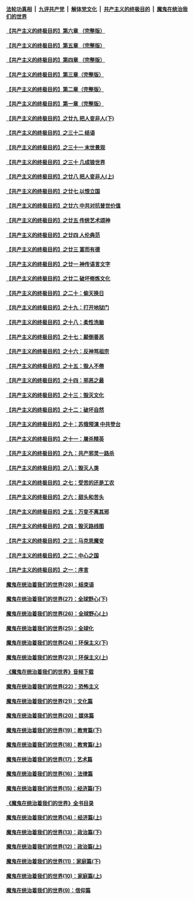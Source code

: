 ####  [法轮功真相](../../../../basic/blob/master/README.md?t=04140501) &nbsp;|&nbsp; [九评共产党](../../../../9ping.md/blob/master/README.md?t=04140501) &nbsp;|&nbsp; [解体党文化](../../../../jtdwh.md/blob/master/README.md?t=04140501)  &nbsp;|&nbsp; [共产主义的终极目的](../../../../gczydzjmd.md/blob/master/README.md?t=04140501) &nbsp;|&nbsp; [魔鬼在统治我们的世界](../../../../mgztzwmdsj.md/blob/master/README.md?t=04140501) 

#### [【共产主义的终极目的】第六章 （完整版）](../pages/nsc422/n11428913.md?t=04140501) 

#### [【共产主义的终极目的】第五章 （完整版）](../pages/nsc422/n11428912.md?t=04140501) 

#### [【共产主义的终极目的】第四章 （完整版）](../pages/nsc422/n11428907.md?t=04140501) 

#### [【共产主义的终极目的】第三章（完整版）](../pages/nsc422/n11428848.md?t=04140501) 

#### [【共产主义的终极目的】第二章（完整版）](../pages/nsc422/n11428831.md?t=04140501) 

#### [【共产主义的终极目的】第一章（完整版）](../pages/nsc422/n11417651.md?t=04140501) 

#### [【共产主义的终极目的】之廿九 把人变非人(下)](../pages/nsc422/n11344140.md?t=04140501) 

#### [【共产主义的终极目的】之三十二 结语](../pages/nsc422/n11360535.md?t=04140501) 

#### [【共产主义的终极目的】之三十一 末世景观](../pages/nsc422/n11351129.md?t=04140501) 

#### [【共产主义的终极目的】之三十 几成狼世界](../pages/nsc422/n11348280.md?t=04140501) 

#### [【共产主义的终极目的】之廿八 把人变非人(上)](../pages/nsc422/n11340492.md?t=04140501) 

#### [【共产主义的终极目的】之廿七 以恨立国](../pages/nsc422/n11336944.md?t=04140501) 

#### [【共产主义的终极目的】之廿六 中共对抗普世价值](../pages/nsc422/n11324785.md?t=04140501) 

#### [【共产主义的终极目的】之廿五 传统艺术颂神](../pages/nsc422/n11296396.md?t=04140501) 

#### [【共产主义的终极目的】之廿四 人伦典范](../pages/nsc422/n11296397.md?t=04140501) 

#### [【共产主义的终极目的】之廿三 富而有德](../pages/nsc422/n11283598.md?t=04140501) 

#### [【共产主义的终极目的】之廿一 神传语言文字](../pages/nsc422/n11263265.md?t=04140501) 

#### [【共产主义的终极目的】之廿二 破坏修炼文化](../pages/nsc422/n11245728.md?t=04140501) 

#### [【共产主义的终极目的】之二十：偷天换日](../pages/nsc422/n11238846.md?t=04140501) 

#### [【共产主义的终极目的】之十九：打开地狱门](../pages/nsc422/n11206376.md?t=04140501) 

#### [【共产主义的终极目的】之十八：柔性洗脑](../pages/nsc422/n11199994.md?t=04140501) 

#### [【共产主义的终极目的】之十七：颠倒善恶](../pages/nsc422/n11179782.md?t=04140501) 

#### [【共产主义的终极目的】之十六：反神骂祖宗](../pages/nsc422/n11166798.md?t=04140501) 

#### [【共产主义的终极目的】之十五：毁人不倦](../pages/nsc422/n11166792.md?t=04140501) 

#### [【共产主义的终极目的】之十四：邪恶之最](../pages/nsc422/n11150249.md?t=04140501) 

#### [【共产主义的终极目的】之十三：毁灭文化](../pages/nsc422/n11135227.md?t=04140501) 

#### [【共产主义的终极目的】之十二：破坏自然](../pages/nsc422/n11135214.md?t=04140501) 

#### [【共产主义的终极目的】之十：苏俄预演 中共登台](../pages/nsc422/n11118424.md?t=04140501) 

#### [【共产主义的终极目的】之十一：屠杀精英](../pages/nsc422/n11118442.md?t=04140501) 

#### [【共产主义的终极目的】之九：共产邪灵一路杀](../pages/nsc422/n11114139.md?t=04140501) 

#### [【共产主义的终极目的】之八：毁灭人类](../pages/nsc422/n11108503.md?t=04140501) 

#### [【共产主义的终极目的】之七：受苦的还是工农](../pages/nsc422/n11101809.md?t=04140501) 

#### [【共产主义的终极目的】之六：甜头和苦头](../pages/nsc422/n11096971.md?t=04140501) 

#### [【共产主义的终极目的】之五：万变不离其邪](../pages/nsc422/n11091285.md?t=04140501) 

#### [【共产主义的终极目的】之四：毁灭路线图](../pages/nsc422/n11086284.md?t=04140501) 

#### [【共产主义的终极目的】之三：马克思魔变](../pages/nsc422/n11061941.md?t=04140501) 

#### [【共产主义的终极目的】之二：中心之国](../pages/nsc422/n11047728.md?t=04140501) 

#### [【共产主义的终极目的】之一：序言](../pages/nsc422/n11086077.md?t=04140501) 

#### [魔鬼在统治着我们的世界(28)：结束语](../pages/nsc422/n10936246.md?t=04140501) 

#### [魔鬼在统治着我们的世界(27)：全球野心(下)](../pages/nsc422/n10928319.md?t=04140501) 

#### [魔鬼在统治着我们的世界(26)：全球野心(上)](../pages/nsc422/n10900318.md?t=04140501) 

#### [魔鬼在统治着我们的世界(25)：全球化](../pages/nsc422/n10788205.md?t=04140501) 

#### [魔鬼在统治着我们的世界(24)：环保主义(下)](../pages/nsc422/n10695307.md?t=04140501) 

#### [魔鬼在统治着我们的世界(23)：环保主义(上)](../pages/nsc422/n10688613.md?t=04140501) 

#### [《魔鬼在统治着我们的世界》音频下载](../pages/nsc422/n10635553.md?t=04140501) 

#### [魔鬼在统治着我们的世界(22)：恐怖主义](../pages/nsc422/n10614727.md?t=04140501) 

#### [魔鬼在统治着我们的世界(21)：文化篇](../pages/nsc422/n10597706.md?t=04140501) 

#### [魔鬼在统治着我们的世界(20)：媒体篇](../pages/nsc422/n10586579.md?t=04140501) 

#### [魔鬼在统治着我们的世界(19)：教育篇(下)](../pages/nsc422/n10564808.md?t=04140501) 

#### [魔鬼在统治着我们的世界(18)：教育篇(上)](../pages/nsc422/n10526970.md?t=04140501) 

#### [魔鬼在统治着我们的世界(17)：艺术篇](../pages/nsc422/n10499093.md?t=04140501) 

#### [魔鬼在统治着我们的世界(16)：法律篇](../pages/nsc422/n10485969.md?t=04140501) 

#### [魔鬼在统治着我们的世界(15)：经济篇(下)](../pages/nsc422/n10469975.md?t=04140501) 

#### [《魔鬼在统治着我们的世界》全书目录](../pages/nsc422/n10464261.md?t=04140501) 

#### [魔鬼在统治着我们的世界(14)：经济篇(上)](../pages/nsc422/n10457370.md?t=04140501) 

#### [魔鬼在统治着我们的世界(13)：政治篇(下)](../pages/nsc422/n10448270.md?t=04140501) 

#### [魔鬼在统治着我们的世界(12)：政治篇(上)](../pages/nsc422/n10444576.md?t=04140501) 

#### [魔鬼在统治着我们的世界(11)：家庭篇(下)](../pages/nsc422/n10440961.md?t=04140501) 

#### [魔鬼在统治着我们的世界(10)：家庭篇(上)](../pages/nsc422/n10435448.md?t=04140501) 

#### [魔鬼在统治着我们的世界(9)：信仰篇](../pages/nsc422/n10432159.md?t=04140501) 

